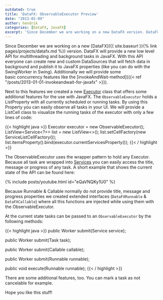 ```yaml
---
outdated: true
title: 'DataFX: ObservableExecutor Preview'
date: "2013-02-09"
author: hendrik
categories: [DataFX, JavaFX]
excerpt: 'Since December we are working on a new DataFX version. DataFX will provide a new low level API for multithreading and background tasks in JavaFX.'
---
```

Since December we are working on a new [DataFX]({{ site.baseurl }}{% link pages/projects/datafx.md %}) version. DataFX will provide a new low level API for multithreading and background tasks in JavaFX. With this API everyone can create new and custom DataSources that will fetch data in background and publish it to JavaFX properties (like you can do with the SwingWorker in Swing). Additionally we will provide some basic concurrency features like the [invokeAndWait-method]({{< ref "/posts/2013-01-01-invokeandwait-for-javafx" >}}).

Next to this features we created a new [Executor](http://docs.oracle.com/javase/tutorial/essential/concurrency/exinter.html) class that offers some additional features for the use with JavaFX. The `ObservableExecutor` holds a ListProperty with all currently scheduled or running tasks. By using this Property you can easily observe all tasks in your UI. We will provide a ListCell class to visualize the running tasks of the executor with only a few lines of code:

{{< highlight java >}}
Executor executor = new ObservableExecutor();
ListView<Service<?>> list = new ListView<>();
list.setCellFactory(new ServiceListCellFactory());
list.itemsProperty().bind(executor.currentServicesProperty());
{{< / highlight >}}

The ObservableExecutor uses the wrapper pattern to hold any Executor. Because all task are wrapped into [Services](http://docs.oracle.com/javafx/2/api/javafx/concurrent/Service.html) you can easily access the title, message or progress of any task. A short example that shows the current state of the API can be found here:

{% include posts/youtube.html id="eQaVNQKy1U0" %}

Because Runnable & Callable normally do not provide title, message and progress properties we created extended interfaces (`DataFXRunnable` & `DataFXCallable`) where all this functions are injected while using them with the ObservableExecutor.

At the current state tasks can be passed to an `ObservableExecutor` by the following methods:

{{< highlight java >}}
public <T> Worker<T> submit(Service<T> service);

public <T> Worker<T> submit(Task<T> task);

public <T> Worker<T> submit(Callable<T> callable);

public Worker<Void> submit(Runnable runnable);

public void execute(Runnable runnable);
{{< / highlight >}}

There are some additional features, too. You can mark a task as not cancelable for example.

Hope you like this stuff!
